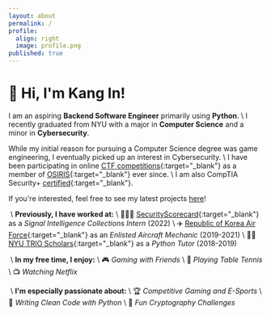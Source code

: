 ```yaml
---
layout: about
permalink: /
profile:
  align: right
  image: profile.png
published: true
---
```



# 👋 Hi, I'm Kang In!
I am an aspiring **Backend Software Engineer** primarily using **Python**. \\
I recently graduated from NYU with a major in **Computer Science** and a minor in **Cybersecurity**.

While my initial reason for pursuing a Computer Science degree was game engineering, I eventually picked up an interest in Cybersecurity. \\
I have been participating in online [CTF competitions](https://ctftime.org/ctf-wtf/){:target="_blank"} as a member of [OSIRIS](https://osiris.cyber.nyu.edu/){:target="_blank"} ever since. \\
I am also CompTIA Security+ [certified](/assets/CompTIA_Certificate.pdf){:target="_blank"}.

If you're interested, feel free to see my latest projects [here](https://kangin.me/blog/)!

&nbsp;\\
**Previously, I have worked at:** \\
👨🏼‍💻 [SecurityScorecard](https://securityscorecard.com/){:target="_blank"} as a *Signal Intelligence Collections Intern* (2022) \\
✈️ [Republic of Korea Air Force](https://www.airforce.mil.kr/user/indexMain.action?siteId=airforce-eng){:target="_blank"} as an *Enlisted Aircraft Mechanic* (2019-2021) \\
👨‍🏫 [NYU TRIO Scholars](https://engineering.nyu.edu/academics/support-services/undergraduate/trio-scholars-program/about-trio){:target="_blank"} as a *Python Tutor* (2018-2019)

&nbsp;\\
**In my free time, I enjoy:** \\
🎮 *Gaming with Friends* \\
🏓 *Playing Table Tennis* \\
📺 *Watching Netflix*

&nbsp;\\
**I'm especially passionate about:** \\
🏆 *Competitive Gaming and E-Sports* \\
🐍 *Writing Clean Code with Python* \\
🔐 *Fun Cryptography Challenges*


<!-- [Gradfolio](https://github.com/jitinnair1/gradfolio){:target="_blank"} is a responsive, dark-mode ready Jekyll theme designed keeping academia in mind. The easiest way to install the theme is to fork it using GitHub. Check the README file for [instructions](https://github.com/jitinnair1/gradfolio#installation){:target="_blank"}.

If you want to use this space to write your biography here, edit the `index.md` file. You can put a picture in, too. Rename your picture to `profile.png` and put it in the `assets/images/` folder.

The social-icons footer can be used to link profiles from GitHub, OrcID and ReasearchGate aprart form the usual Twitter, LinkedIn and Facebook. You can add your user ID in the `_config.yml` file to link your accounts. -->
